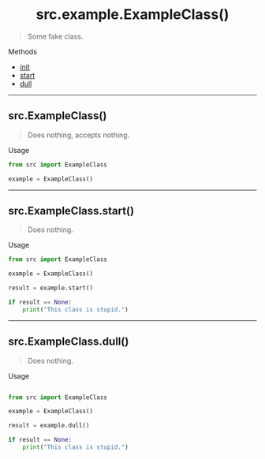 <div align="center">
  
  # src.example.ExampleClass()
  
</div>

> Some fake class.

Methods

- [init](#src.ExampleClass())
- [start](#src.ExampleClass.start())
- [dull](#src.ExampleClass.dull())

---

## src.ExampleClass()

> Does nothing, accepts nothing.

Usage

```python
from src import ExampleClass

example = ExampleClass()
```

---

## src.ExampleClass.start()

> Does nothing.

Usage

```python
from src import ExampleClass

example = ExampleClass()

result = example.start()

if result == None:
    print("This class is stupid.")
```

---

## src.ExampleClass.dull()

> Does nothing.

Usage

```python

from src import ExampleClass

example = ExampleClass()

result = example.dull()

if result == None:
    print("This class is stupid.")
```

